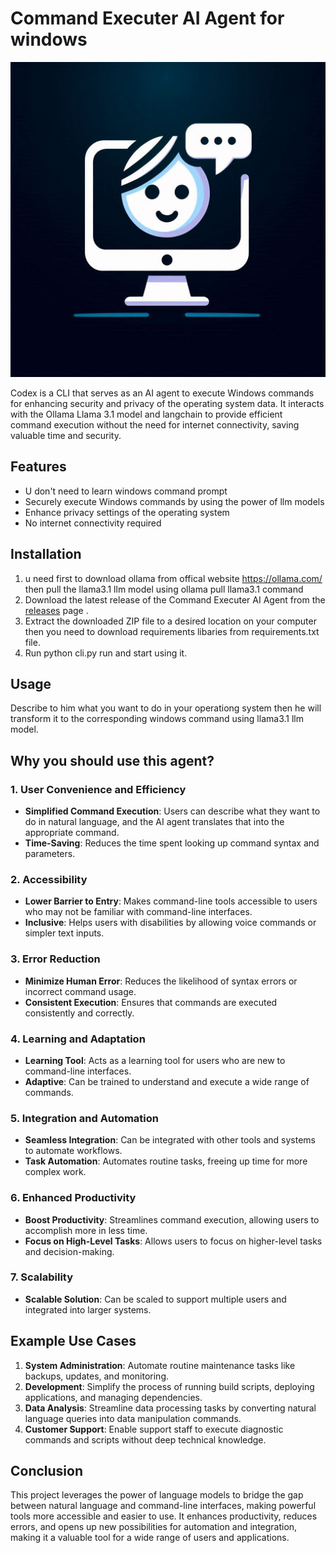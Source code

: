 # Command Executer AI Agent for windows 
![Logo](logo.png)


Codex is a CLI that serves as an AI agent to execute Windows commands for enhancing security and privacy of the operating system data. It interacts with the Ollama Llama 3.1 model and langchain to provide efficient command execution without the need for internet connectivity, saving valuable time and security.

## Features
- U don't need to learn windows command prompt  
- Securely execute Windows commands by using the power of llm models 
- Enhance privacy settings of the operating system
- No internet connectivity required


## Installation
1. u need first to download ollama from offical website https://ollama.com/ then pull the llama3.1 llm model using ollama pull llama3.1 command
2. Download the latest release of the Command Executer AI Agent from the [releases](https://github.com/abdallahlakh/codex-agent) page .
3. Extract the downloaded ZIP file to a desired location on your computer then you need to download requirements libaries from requirements.txt file.
4. Run python cli.py run and start using it.

## Usage

Describe to him what you want to do in your operationg system then he will transform it to the corresponding windows command using llama3.1 llm model.



## Why you should use this agent?

### 1. User Convenience and Efficiency
- **Simplified Command Execution**: Users can describe what they want to do in natural language, and the AI agent translates that into the appropriate command.
- **Time-Saving**: Reduces the time spent looking up command syntax and parameters.

### 2. Accessibility
- **Lower Barrier to Entry**: Makes command-line tools accessible to users who may not be familiar with command-line interfaces.
- **Inclusive**: Helps users with disabilities by allowing voice commands or simpler text inputs.

### 3. Error Reduction
- **Minimize Human Error**: Reduces the likelihood of syntax errors or incorrect command usage.
- **Consistent Execution**: Ensures that commands are executed consistently and correctly.

### 4. Learning and Adaptation
- **Learning Tool**: Acts as a learning tool for users who are new to command-line interfaces.
- **Adaptive**: Can be trained to understand and execute a wide range of commands.

### 5. Integration and Automation
- **Seamless Integration**: Can be integrated with other tools and systems to automate workflows.
- **Task Automation**: Automates routine tasks, freeing up time for more complex work.

### 6. Enhanced Productivity
- **Boost Productivity**: Streamlines command execution, allowing users to accomplish more in less time.
- **Focus on High-Level Tasks**: Allows users to focus on higher-level tasks and decision-making.

### 7. Scalability
- **Scalable Solution**: Can be scaled to support multiple users and integrated into larger systems.

## Example Use Cases
1. **System Administration**: Automate routine maintenance tasks like backups, updates, and monitoring.
2. **Development**: Simplify the process of running build scripts, deploying applications, and managing dependencies.
3. **Data Analysis**: Streamline data processing tasks by converting natural language queries into data manipulation commands.
4. **Customer Support**: Enable support staff to execute diagnostic commands and scripts without deep technical knowledge.

## Conclusion
This project leverages the power of language models to bridge the gap between natural language and command-line interfaces, making powerful tools more accessible and easier to use. It enhances productivity, reduces errors, and opens up new possibilities for automation and integration, making it a valuable tool for a wide range of users and applications.

